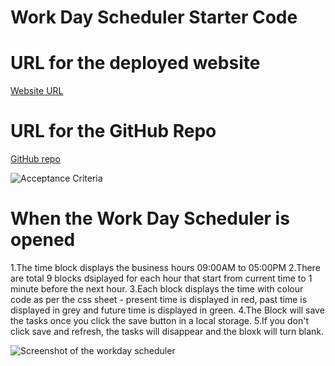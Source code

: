 # Work Day Scheduler Starter Code
# URL for the deployed website
[Website URL]()

# URL for the GitHub Repo
[GitHub repo]()


![Acceptance Criteria](https://imvjrao.github.io/challenge-5/Images/Acceptance-criteria.png)

# When the Work Day Scheduler is opened
1.The time block displays the business hours 09:00AM to 05:00PM
2.There are total 9 blocks dsiplayed for each hour that start from current time to 1 minute before the next hour.
3.Each block displays the time with colour code as per the css sheet - present time is displayed in red, past time is displayed in grey and future time is displayed in green.
4.The Block will save the tasks once you click the save button in a local storage.
5.If you don't click save and refresh, the tasks will disappear and the bloxk will turn blank.

![Screenshot of the workday scheduler](https://imvjrao.github.io/challenge-5/Images/screenshot.png)